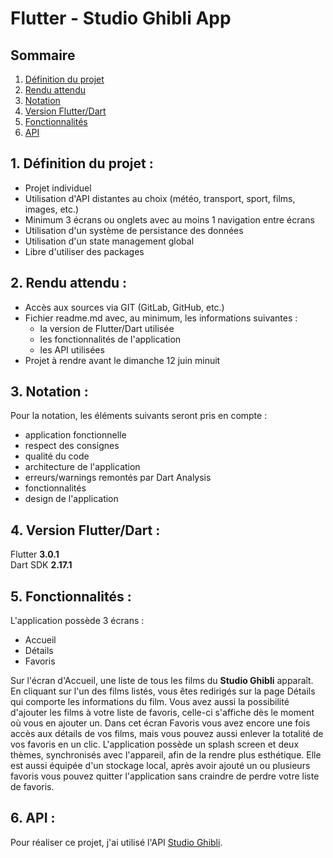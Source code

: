 # Flutter - Studio Ghibli App

## Sommaire

1. [Définition du projet](README.md#1-Définition-du-projet-)
2. [Rendu attendu](README.md#2-rendu-attendu-)
3. [Notation](README.md#3-notation-)
4. [Version Flutter/Dart](README.md#4-version-flutterdart-)
5. [Fonctionnalités](README.md#5-fonctionnalités-)
6. [API](README.md#6-api-)

## 1. Définition du projet :

- Projet individuel
- Utilisation d'API distantes au choix (météo, transport, sport, films, images, etc.)
- Minimum 3 écrans ou onglets avec au moins 1 navigation entre écrans
- Utilisation d'un système de persistance des données
- Utilisation d'un state management global
- Libre d'utiliser des packages

## 2. Rendu attendu :

- Accès aux sources via GIT (GitLab, GitHub, etc.)
- Fichier readme.md avec, au minimum, les informations suivantes :
    - la version de Flutter/Dart utilisée
    - les fonctionnalités de l'application
    - les API utilisées
- Projet à rendre avant le dimanche 12 juin minuit

## 3. Notation :

Pour la notation, les éléments suivants seront pris en compte :
- application fonctionnelle
- respect des consignes
- qualité du code
- architecture de l'application
- erreurs/warnings remontés par Dart Analysis
- fonctionnalités
- design de l'application

## 4. Version Flutter/Dart :

Flutter **3.0.1**  
Dart SDK **2.17.1**

## 5. Fonctionnalités :

L'application possède 3 écrans :
- Accueil
- Détails
- Favoris  
  
Sur l'écran d'Accueil, une liste de tous les films du **Studio Ghibli** apparaît. En cliquant sur l'un des films listés, vous êtes redirigés sur la page Détails qui comporte les informations du film. Vous avez aussi la possibilité d'ajouter les films à votre liste de favoris, celle-ci s'affiche dès le moment où vous en ajouter un. Dans cet écran Favoris vous avez encore une fois accès aux détails de vos films, mais vous pouvez aussi enlever la totalité de vos favoris en un clic. L'application possède un splash screen et deux thèmes, synchronisés avec l'appareil, afin de la rendre plus esthétique. Elle est aussi équipée d'un stockage local, après avoir ajouté un ou plusieurs favoris vous pouvez quitter l'application sans craindre de perdre votre liste de favoris.

## 6. API :

Pour réaliser ce projet, j'ai utilisé l'API [Studio Ghibli](https://studioghibliapi-d6fc8.web.app/).
  
